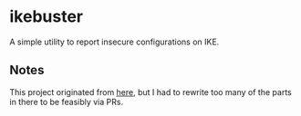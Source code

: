 # ikebuster

A simple utility to report insecure configurations on IKE.

## Notes

This project originated from [here](https://github.com/trufflebee33/bike-scan),
but I had to rewrite too many of the parts in there to be feasibly via PRs. 
